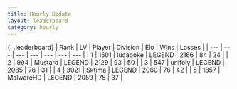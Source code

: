```yaml
---
title: Hourly Update
layout: leaderboard
category: hourly
---
```


{: .leaderboard}
| Rank | LV | Player | Division | Elo | Wins | Losses |
| --- | --- | --- | --- | --- | --- | --- |
| <span data-change="0">1</span> | 1501 | <span title="ID: 41925">lucapoke</span> | LEGEND | <span data-change="0">2166</span> | <span data-change="0">84</span> | <span data-change="0">24</span> |
| <span data-change="0">2</span> | 994 | <span title="ID: 611082">Mustard</span> | LEGEND | <span data-change="0">2129</span> | <span data-change="0">93</span> | <span data-change="0">50</span> |
| <span data-change="0">3</span> | 547 | <span title="ID: 750704">unifoly</span> | LEGEND | <span data-change="0">2085</span> | <span data-change="0">76</span> | <span data-change="0">31</span> |
| <span data-change="0">4</span> | 3021 | <span title="ID: 353063">Sktima</span> | LEGEND | <span data-change="0">2060</span> | <span data-change="0">76</span> | <span data-change="0">42</span> |
| <span data-change="0">5</span> | 1857 | <span title="ID: 261794">MalwareHD</span> | LEGEND | <span data-change="0">2059</span> | <span data-change="0">75</span> | <span data-change="0">37</span> |